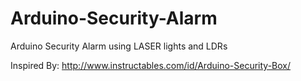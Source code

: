 # Arduino-Security-Alarm
Arduino Security Alarm using LASER lights and LDRs

Inspired By: http://www.instructables.com/id/Arduino-Security-Box/
